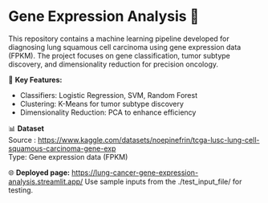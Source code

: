 # Gene Expression Analysis 🧬

This repository contains a machine learning pipeline developed for diagnosing lung squamous cell carcinoma using gene expression data (FPKM). The project focuses on gene classification, tumor subtype discovery, and dimensionality reduction for precision oncology.  

🚀 **Key Features:**
* Classifiers: Logistic Regression, SVM, Random Forest
* Clustering: K-Means for tumor subtype discovery
* Dimensionality Reduction: PCA to enhance efficiency

📊 **Dataset**  
Source : https://www.kaggle.com/datasets/noepinefrin/tcga-lusc-lung-cell-squamous-carcinoma-gene-exp  
Type: Gene expression data (FPKM)  

🌐 **Deployed page:** https://lung-cancer-gene-expression-analysis.streamlit.app/
Use sample inputs from the ./test_input_file/ for testing.

